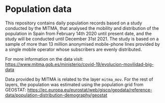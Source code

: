 # Population data

This repository contains daily population records based on a study conducted by the MITMA, that analysed the mobility and distribution of the population in Spain from February 14th 2020 until present date, and the study will be conducted until December 31st 2021. The study is based on a sample of more than 13 million anonymised mobile-phone lines provided by a single mobile operator whose subscribers are evenly distributed.

For more information on the data visit: https://www.mitma.gob.es/ministerio/covid-19/evolucion-movilidad-big-data

Data provided by MITMA is related to the layer `mitma_mov`. For the rest of layers, the population was estimated using the population grid from GEOSTAT: https://ec.europa.eu/eurostat/web/gisco/geodata/reference-data/population-distribution-demography/geostat
